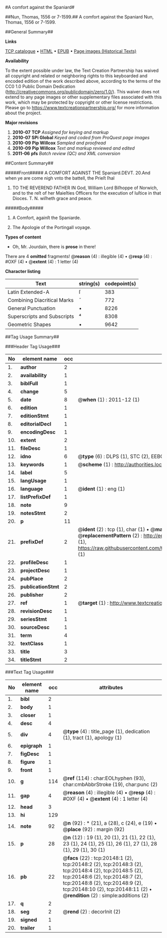 #A comfort against the Spaniard#

##Nun, Thomas, 1556 or 7-1599.##
A comfort against the Spaniard
Nun, Thomas, 1556 or 7-1599.

##General Summary##

**Links**

[TCP catalogue](http://www.ota.ox.ac.uk/tcp/)  • 
[HTML](http://tei.it.ox.ac.uk/tcp/Texts-HTML/free/A08/A08430.html)  • 
[EPUB](http://tei.it.ox.ac.uk/tcp/Texts-EPUB/free/A08/A08430.epub) • 
[Page images (Historical Texts)](https://historicaltexts.jisc.ac.uk/eebo-99854711e)

**Availability**

To the extent possible under law, the Text Creation Partnership has waived all copyright and related or neighboring rights to this keyboarded and encoded edition of the work described above, according to the terms of the CC0 1.0 Public Domain Dedication (http://creativecommons.org/publicdomain/zero/1.0/). This waiver does not extend to any page images or other supplementary files associated with this work, which may be protected by copyright or other license restrictions. Please go to https://www.textcreationpartnership.org/ for more information about the project.

**Major revisions**

1. __2010-07__ __TCP__ *Assigned for keying and markup*
1. __2010-07__ __SPi Global__ *Keyed and coded from ProQuest page images*
1. __2010-09__ __Pip Willcox__ *Sampled and proofread*
1. __2010-09__ __Pip Willcox__ *Text and markup reviewed and edited*
1. __2011-06__ __pfs__ *Batch review (QC) and XML conversion*

##Content Summary##

#####Front#####
A COMFORT AGAINST THE Spaniard.DEVT. 20.And when ye are come nigh vnto the battell, the Prieſt ſhal 
1. TO THE REVEREND FATHER IN God, William Lord Biſhoppe of
Norwich, and to the reſt of her Maieſties Officers for the execution of Iuſtice in that Dioces. T. N. wiſheth grace and peace.

#####Body#####

1. A Comfort, againſt the Spaniarde.

1. The Apologie of the Portingall voyage.

**Types of content**

  * Oh, Mr. Jourdain, there is **prose** in there!

There are 4 **omitted** fragments! 
 @__reason__ (4) : illegible (4)  •  @__resp__ (4) : #OXF (4)  •  @__extent__ (4) : 1 letter (4)

**Character listing**


|Text|string(s)|codepoint(s)|
|---|---|---|
|Latin Extended-A|ſ|383|
|Combining             Diacritical Marks|̄|772|
|General Punctuation|•|8226|
|Superscripts             and Subscripts|⁴|8308|
|Geometric Shapes|▪|9642|

##Tag Usage Summary##

###Header Tag Usage###

|No|element name|occ|attributes|
|---|---|---|---|
|1.|__author__|2||
|2.|__availability__|1||
|3.|__biblFull__|1||
|4.|__change__|5||
|5.|__date__|8| @__when__ (1) : 2011-12 (1)|
|6.|__edition__|1||
|7.|__editionStmt__|1||
|8.|__editorialDecl__|1||
|9.|__encodingDesc__|1||
|10.|__extent__|2||
|11.|__fileDesc__|1||
|12.|__idno__|6| @__type__ (6) : DLPS (1), STC (2), EEBO-CITATION (1), PROQUEST (1), VID (1)|
|13.|__keywords__|1| @__scheme__ (1) : http://authorities.loc.gov/ (1)|
|14.|__label__|5||
|15.|__langUsage__|1||
|16.|__language__|1| @__ident__ (1) : eng (1)|
|17.|__listPrefixDef__|1||
|18.|__note__|9||
|19.|__notesStmt__|2||
|20.|__p__|11||
|21.|__prefixDef__|2| @__ident__ (2) : tcp (1), char (1)  •  @__matchPattern__ (2) : ([0-9\-]+):([0-9IVX]+) (1), (.+) (1)  •  @__replacementPattern__ (2) : http://eebo.chadwyck.com/downloadtiff?vid=$1&page=$2 (1), https://raw.githubusercontent.com/textcreationpartnership/Texts/master/tcpchars.xml#$1 (1)|
|22.|__profileDesc__|1||
|23.|__projectDesc__|1||
|24.|__pubPlace__|2||
|25.|__publicationStmt__|2||
|26.|__publisher__|2||
|27.|__ref__|1| @__target__ (1) : http://www.textcreationpartnership.org/docs/. (1)|
|28.|__revisionDesc__|1||
|29.|__seriesStmt__|1||
|30.|__sourceDesc__|1||
|31.|__term__|4||
|32.|__textClass__|1||
|33.|__title__|3||
|34.|__titleStmt__|2||


###Text Tag Usage###

|No|element name|occ|attributes|
|---|---|---|---|
|1.|__bibl__|2||
|2.|__body__|1||
|3.|__closer__|1||
|4.|__desc__|4||
|5.|__div__|4| @__type__ (4) : title_page (1), dedication (1), tract (1), apology (1)|
|6.|__epigraph__|1||
|7.|__figDesc__|1||
|8.|__figure__|1||
|9.|__front__|1||
|10.|__g__|114| @__ref__ (114) : char:EOLhyphen (93), char:cmbAbbrStroke (19), char:punc (2)|
|11.|__gap__|4| @__reason__ (4) : illegible (4)  •  @__resp__ (4) : #OXF (4)  •  @__extent__ (4) : 1 letter (4)|
|12.|__head__|3||
|13.|__hi__|129||
|14.|__note__|92| @__n__ (92) : * (21), a (28), c (24), e (19)  •  @__place__ (92) : margin (92)|
|15.|__p__|28| @__n__ (12) : 19 (1), 20 (1), 21 (1), 22 (1), 23 (1), 24 (1), 25 (1), 26 (1), 27 (1), 28 (1), 29 (1), 30 (1)|
|16.|__pb__|22| @__facs__ (22) : tcp:20148:1 (2), tcp:20148:2 (2), tcp:20148:3 (2), tcp:20148:4 (2), tcp:20148:5 (2), tcp:20148:6 (2), tcp:20148:7 (2), tcp:20148:8 (2), tcp:20148:9 (2), tcp:20148:10 (2), tcp:20148:11 (2)  •  @__rendition__ (2) : simple:additions (2)|
|17.|__q__|2||
|18.|__seg__|2| @__rend__ (2) : decorInit (2)|
|19.|__signed__|1||
|20.|__trailer__|1||
